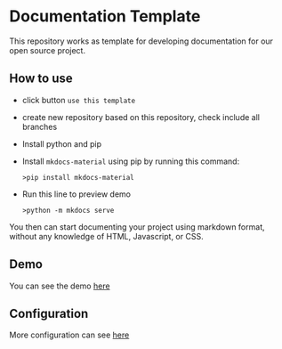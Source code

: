 # Documentation Template
This repository works as template for developing documentation for our open source project.

## How to use
- click button `use this template`
- create new repository based on this repository, check include all branches
- Install python and pip
- Install `mkdocs-material` using pip by running this command:

  ```>pip install mkdocs-material ```
- Run this line to preview demo

  ```>python -m mkdocs serve```

You then can start documenting your project using markdown format, without any knowledge of HTML, Javascript, or CSS.

## Demo
You can see the demo [here](https://telkomdev.github.io/documentation-template)

## Configuration
More configuration can see [here](https://squidfunk.github.io/mkdocs-material/)
